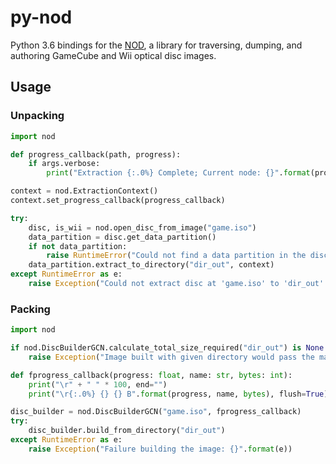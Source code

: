 # py-nod
Python 3.6 bindings for the [NOD](https://gitlab.axiodl.com/AxioDL/nod), a library for traversing, dumping, and authoring
GameCube and Wii optical disc images.


## Usage

### Unpacking
```python
import nod

def progress_callback(path, progress):
    if args.verbose:
        print("Extraction {:.0%} Complete; Current node: {}".format(progress, path))

context = nod.ExtractionContext()
context.set_progress_callback(progress_callback)

try:
    disc, is_wii = nod.open_disc_from_image("game.iso")
    data_partition = disc.get_data_partition()
    if not data_partition:
        raise RuntimeError("Could not find a data partition in the disc.")
    data_partition.extract_to_directory("dir_out", context)
except RuntimeError as e:
    raise Exception("Could not extract disc at 'game.iso' to 'dir_out': {}".format(e))

```

### Packing

```python
import nod

if nod.DiscBuilderGCN.calculate_total_size_required("dir_out") is None:
    raise Exception("Image built with given directory would pass the maximum size.")

def fprogress_callback(progress: float, name: str, bytes: int):
    print("\r" + " " * 100, end="")
    print("\r{:.0%} {} {} B".format(progress, name, bytes), flush=True)

disc_builder = nod.DiscBuilderGCN("game.iso", fprogress_callback)
try:
    disc_builder.build_from_directory("dir_out")    
except RuntimeError as e:
    raise Exception("Failure building the image: {}".format(e))


```